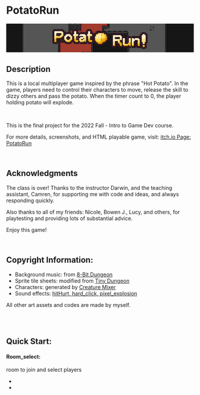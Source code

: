 # PotatoRun
<img src="https://raw.githubusercontent.com/bowencraft/PotatoRun/main/images/banner_potato.png" alt="Cover" style="zoom:150%;" />

## Description

This is a local multiplayer game inspired by the phrase "Hot Potato". In the game, players need to control their characters to move, release the skill to dizzy others and pass the potato. When the timer count to 0, the player holding potato will explode.

<br />

This is the final project for the 2022 Fall - Intro to Game Dev course.

For more details, screenshots, and HTML playable game, visit: [itch.io Page: PotatoRun](https://bowenwang0620.itch.io/potatorun)

<br />

## Acknowledgments

The class is over! Thanks to the instructor Darwin, and the teaching assistant, Camren, for supporting me with code and ideas, and always responding quickly.

Also thanks to all of my friends: Nicole, Bowen J., Lucy, and others, for playtesting and providing lots of substantial advice.

Enjoy this game!

<br />

## Copyright Information:

- Background music: from [8-Bit Dungeon](https://incompetech.com/music/royalty-free/index.html?isrc=USUAN1200067)
- Sprite tile sheets: modified from [Tiny Dungeon](https://www.kenney.nl/assets/tiny-dungeon)
- Characters: generated by [Creature Mixer](https://kenney.itch.io/creature-mixer)
- Sound effects: [hitHurt, hard_click, pixel_explosion](https://mixkit.co/free-sound-effects/notification/)

All other art assets and codes are made by myself.

<br />

<br />

## Quick Start:

#### Room_select:

room to join and select players

- 
- 




